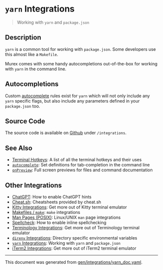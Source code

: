 # `yarn` Integrations

> Working with `yarn` and `package.json`

## Description

`yarn` is a common tool for working with `package.json`. Some developers use
this almost like a `Makefile`.

Murex comes with some handy autocompletions out-of-the-box for working with
`yarn` in the command line.

## Autocompletions

Custom [autocomplete](/docs/commands/autocomplete.md) rules exist for `yarn` which will
not only include any `yarn` specific flags, but also include any parameters
defined in your `package.json` too.

## Source Code

The source code is available on [Github](https://github.com/lmorg/murex/blob/master/integrations/yarn_any.mx)
under `/integrations`.

## See Also

* [Terminal Hotkeys](../user-guide/terminal-keys.md):
  A list of all the terminal hotkeys and their uses
* [`autocomplete`](../commands/autocomplete.md):
  Set definitions for tab-completion in the command line
* [`onPreview`](../events/onpreview.md):
  Full screen previews for files and command documentation

## Other Integrations

* [ChatGPT](../integrations/chatgpt.md):
  How to enable ChatGPT hints
* [Cheat.sh](../integrations/cheatsh.md):
  Cheatsheets provided by cheat.sh
* [Kitty Integrations](../integrations/kitty.md):
  Get more out of Kitty terminal emulator
* [Makefiles / `make`](../integrations/make.md):
  `make` integrations
* [Man Pages (POSIX)](../integrations/man-pages.md):
  Linux/UNIX `man` page integrations
* [Spellcheck](../integrations/spellcheck.md):
  How to enable inline spellchecking
* [Terminology Integrations](../integrations/terminology.md):
  Get more out of Terminology terminal emulator
* [`direnv` Integrations](../integrations/direnv.md):
  Directory specific environmental variables
* [`yarn` Integrations](../integrations/yarn.md):
  Working with `yarn` and `package.json`
* [iTerm2 Integrations](../integrations/iterm2.md):
  Get more out of iTerm2 terminal emulator


<hr/>

This document was generated from [gen/integrations/yarn_doc.yaml](https://github.com/lmorg/murex/blob/master/gen/integrations/yarn_doc.yaml).